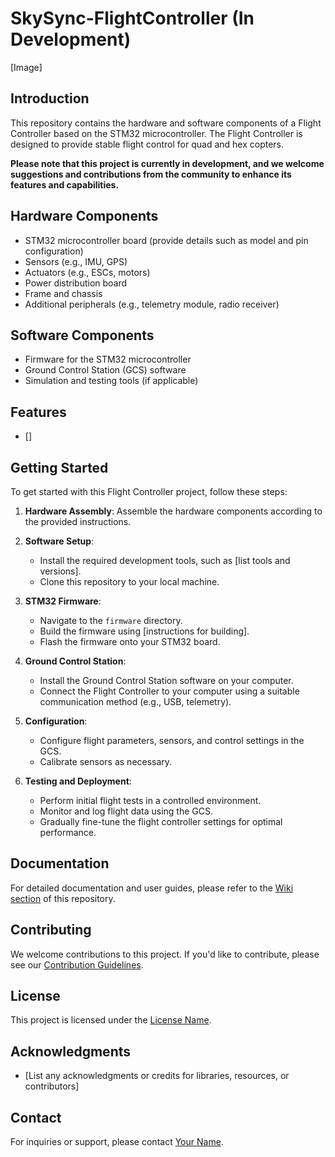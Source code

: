 # SkySync-FlightController (In Development)

 [Image]

## Introduction

This repository contains the hardware and software components of a Flight Controller based on the STM32 microcontroller. The Flight Controller is designed to provide stable flight control for quad and hex copters.

**Please note that this project is currently in development, and we welcome suggestions and contributions from the community to enhance its features and capabilities.**

## Hardware Components

- STM32 microcontroller board (provide details such as model and pin configuration)
- Sensors (e.g., IMU, GPS)
- Actuators (e.g., ESCs, motors)
- Power distribution board
- Frame and chassis
- Additional peripherals (e.g., telemetry module, radio receiver)

## Software Components

- Firmware for the STM32 microcontroller
- Ground Control Station (GCS) software
- Simulation and testing tools (if applicable)

## Features

- []

## Getting Started

To get started with this Flight Controller project, follow these steps:

1. **Hardware Assembly**: Assemble the hardware components according to the provided instructions.

2. **Software Setup**:
   - Install the required development tools, such as [list tools and versions].
   - Clone this repository to your local machine.

3. **STM32 Firmware**:
   - Navigate to the `firmware` directory.
   - Build the firmware using [instructions for building].
   - Flash the firmware onto your STM32 board.

4. **Ground Control Station**:
   - Install the Ground Control Station software on your computer.
   - Connect the Flight Controller to your computer using a suitable communication method (e.g., USB, telemetry).

5. **Configuration**:
   - Configure flight parameters, sensors, and control settings in the GCS.
   - Calibrate sensors as necessary.

6. **Testing and Deployment**:
   - Perform initial flight tests in a controlled environment.
   - Monitor and log flight data using the GCS.
   - Gradually fine-tune the flight controller settings for optimal performance.

## Documentation

For detailed documentation and user guides, please refer to the [Wiki section](link_to_wiki) of this repository.

## Contributing

We welcome contributions to this project. If you'd like to contribute, please see our [Contribution Guidelines](CONTRIBUTING.md).

## License

This project is licensed under the [License Name](LICENSE).

## Acknowledgments

- [List any acknowledgments or credits for libraries, resources, or contributors]

## Contact

For inquiries or support, please contact [Your Name](mailto:your.email@example.com).

